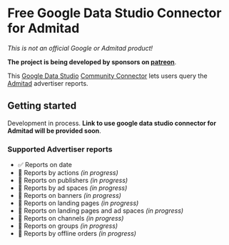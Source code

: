 # Free Google Data Studio Connector for Admitad 

*This is not an official Google or Admitad product!*

**The project is being developed by sponsors on [patreon](https://www.patreon.com/Kozack)**.


This [Google Data Studio](https://datastudio.google.com) [Community
Connector](https://developers.google.com/datastudio/connector) lets users query
the [Admitad](https://admitad.com/) advertiser reports.

## Getting started

Development in process. **Link to use google data studio connector for Admitad will be provided soon**. 

### Supported Advertiser reports

- ✅ Reports on date
- 🚧 Reports by actions *(in progress)*
- 🚧 Reports on publishers *(in progress)*
- 🚧 Reports by ad spaces *(in progress)*
- 🚧 Reports on banners *(in progress)*
- 🚧 Reports on landing pages *(in progress)*
- 🚧 Reports on landing pages and ad spaces *(in progress)*
- 🚧 Reports on channels *(in progress)*
- 🚧 Reports on groups *(in progress)*
- 🚧 Reports by offline orders *(in progress)*
